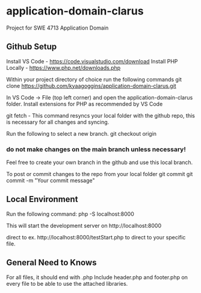 # application-domain-clarus

Project for SWE 4713 Application Domain

## Github Setup

Install VS Code - https://code.visualstudio.com/download
Install PHP Locally - https://www.php.net/downloads.php

Within your project directory of choice run the following commands
git clone https://github.com/kyaagoggins/application-domain-clarus.git

In VS Code -> File (top left corner) and open the application-domain-clarus folder.
Install extensions for PHP as recommended by VS Code

git fetch - This command resyncs your local folder with the github repo, this is necessary for all changes and syncing.

Run the following to select a new branch.
git checkout origin <branch-name>

### do not make changes on the main branch unless necessary!

Feel free to create your own branch in the github and use this local branch.

To post or commit changes to the repo from your local folder
git commit
git commit -m "Your commit message"

## Local Environment

Run the following command:
php -S localhost:8000

This will start the development server on http://localhost:8000

direct to ex. http://localhost:8000/testStart.php to direct to your specific file.

## General Need to Knows

For all files, it should end with .php
Include header.php and footer.php on every file to be able to use the attached libraries.
